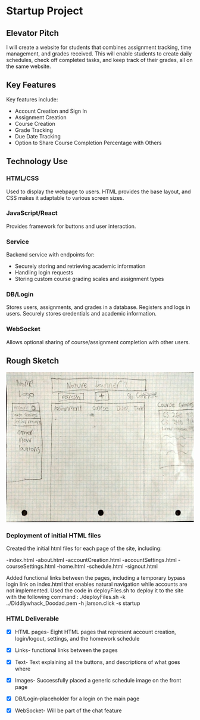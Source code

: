 # Startup Project

## Elevator Pitch

I will create a website for students that combines assignment tracking, time management, and grades received. This will enable students to create daily schedules, check off completed tasks, and keep track of their grades, all on the same website.

## Key Features

Key features include:
- Account Creation and Sign In
- Assignment Creation
- Course Creation
- Grade Tracking
- Due Date Tracking
- Option to Share Course Completion Percentage with Others

## Technology Use

### HTML/CSS
Used to display the webpage to users. HTML provides the base layout, and CSS makes it adaptable to various screen sizes.

### JavaScript/React
Provides framework for buttons and user interaction.

### Service
Backend service with endpoints for:
- Securely storing and retrieving academic information
- Handling login requests
- Storing custom course grading scales and assignment types

### DB/Login
Stores users, assignments, and grades in a database. Registers and logs in users. Securely stores credentials and academic information.

### WebSocket
Allows optional sharing of course/assignment completion with other users.

## Rough Sketch

![Example Image](website_sketch.jpg)

### Deployment of initial HTML files
Created the initial html files for each page of the site, including:

-index.html
-about.html
-accountCreation.html
-accountSettings.html
-courseSettings.html
-home.html
-schedule.html
-signout.html

Added functional links between the pages, including a temporary bypass login link on index.html that enables natural navigation while accounts are not implemented. Used the code in deployFiles.sh to deploy it to the site with the following command :
 ./deployFiles.sh -k ../Diddlywhack_Doodad.pem -h jlarson.click -s startup

### HTML Deliverable
- [x] HTML pages- Eight HTML pages that represent account creation, login/logout, settings, and the homework schedule
- [x] Links- functional links between the pages
- [x] Text- Text explaining all the buttons, and descriptions of what goes where
- [x] Images- Successfully placed a generic schedule image on the front page
- [x] DB/Login-placeholder for a login on the main page
- [x] WebSocket- Will be part of the chat feature


